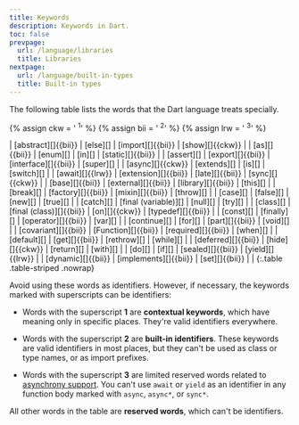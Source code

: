 ```yaml
---
title: Keywords
description: Keywords in Dart.
toc: false
prevpage:
  url: /language/libraries
  title: Libraries
nextpage:
  url: /language/built-in-types
  title: Built-in types
---
```


The following table lists the words that the Dart language treats specially.

{% assign ckw = '&nbsp;<sup title="contextual keyword" alt="contextual keyword">1</sup>' %}
{% assign bii = '&nbsp;<sup title="built-in-identifier" alt="built-in-identifier">2</sup>' %}
{% assign lrw = '&nbsp;<sup title="limited reserved word" alt="limited reserved word">3</sup>' %}
<div class="table-wrapper" markdown="1">
| [abstract][]{{bii}}   | [else][]                 | [import][]{{bii}}     | [show][]{{ckw}}    |
| [as][]{{bii}}         | [enum][]                 | [in][]                | [static][]{{bii}}  |
| [assert][]            | [export][]{{bii}}        | [interface][]{{bii}}  | [super][]          |
| [async][]{{ckw}}      | [extends][]              | [is][]                | [switch][]         |
| [await][]{{lrw}}      | [extension][]{{bii}}     | [late][]{{bii}}       | [sync][]{{ckw}}    |
| [base][]{{bii}}       | [external][]{{bii}}      | [library][]{{bii}}    | [this][]           |
| [break][]             | [factory][]{{bii}}       | [mixin][]{{bii}}      | [throw][]          |
| [case][]              | [false][]                | [new][]               | [true][]           |
| [catch][]             | [final (variable)][]     | [null][]              | [try][]            |
| [class][]             | [final (class)][]{{bii}} | [on][]{{ckw}}         | [typedef][]{{bii}} |
| [const][]             | [finally][]              | [operator][]{{bii}}   | [var][]            |
| [continue][]          | [for][]                  | [part][]{{bii}}       | [void][]           |
| [covariant][]{{bii}}  | [Function][]{{bii}}      | [required][]{{bii}}   | [when][]           |
| [default][]           | [get][]{{bii}}           | [rethrow][]           | [while][]          |
| [deferred][]{{bii}}   | [hide][]{{ckw}}          | [return][]            | [with][]           |
| [do][]                | [if][]                   | [sealed][]{{bii}}     | [yield][]{{lrw}}   |
| [dynamic][]{{bii}}    | [implements][]{{bii}}    | [set][]{{bii}}        |                    |
{:.table .table-striped .nowrap}
</div>

[abstract]: /language/class-modifiers#abstract
[as]: /language/operators#type-test-operators
[assert]: /language/error-handling#assert
[async]: /language/async
[await]: /language/async
[base]: /language/class-modifiers#base
[break]: /language/loops#break-and-continue
[case]: /language/branches#switch
[catch]: /language/error-handling#catch
[class]: /language/classes#instance-variables
[const]: /language/variables#final-and-const
[continue]: /language/loops#break-and-continue
[covariant]: /guides/language/sound-problems#the-covariant-keyword
[default]: /language/branches#switch
[deferred]: /language/libraries#lazily-loading-a-library
[do]: /language/loops#while-and-do-while
[dynamic]: /language#important-concepts
[else]: /language/branches#if
[enum]: /language/enums
[export]: /guides/libraries/create-packages
[extends]: /language/extend
[extension]: /language/extension-methods
[external]: /language/functions#external
[factory]: /language/constructors#factory-constructors
[false]: /language/built-in-types#booleans
[final (variable)]: /language/variables#final-and-const
[final (class)]: /language/class-modifiers#final
[finally]: /language/error-handling#finally
[for]: /language/loops#for-loops
[Function]: /language/functions
[get]: /language/methods#getters-and-setters
[hide]: /language/libraries#importing-only-part-of-a-library
[if]: /language/branches#if
[implements]: /language/classes#implicit-interfaces
[import]: /language/libraries#using-libraries
[in]: /language/loops#for-loops
[interface]: /language/class-modifiers#interface
[is]: /language/operators#type-test-operators
[late]: /language/variables#late-variables
[library]: /language/libraries
[mixin]: /language/mixins
[new]: /language/classes#using-constructors
[null]: /language/variables#default-value
[on]: /language/error-handling#catch
[operator]: /language/methods#operators
[part]: /guides/libraries/create-packages#organizing-a-package
[required]: /language/functions#named-parameters
[rethrow]: /language/error-handling#catch
[return]: /language/functions#return-values
[sealed]: /language/class-modifiers#sealed
[set]: /language/methods#getters-and-setters
[show]: /language/libraries#importing-only-part-of-a-library
[static]: /language/classes#class-variables-and-methods
[super]: /language/extend
[switch]: /language/branches#switch
[sync]: /language/functions#generators
[this]: /language/constructors
[throw]: /language/error-handling#throw
[true]: /language/built-in-types#booleans
[try]: /language/error-handling#catch
[typedef]: /language/typedefs
[var]: /language/variables
[void]: /language/built-in-types
[when]: /language/branches#when
[with]: /language/mixins
[while]: /language/loops#while-and-do-while
[yield]: /language/functions#generators

Avoid using these words as identifiers.
However, if necessary, the keywords marked with superscripts can be identifiers:

* Words with the superscript **1** are **contextual keywords**,
  which have meaning only in specific places.
  They're valid identifiers everywhere.

* Words with the superscript **2** are **built-in identifiers**.
  These keywords are valid identifiers in most places,
  but they can't be used as class or type names, or as import prefixes.

* Words with the superscript **3** are limited reserved words related to
  [asynchrony support][].
  You can't use `await` or `yield` as an identifier
  in any function body marked with `async`, `async*`, or `sync*`.

All other words in the table are **reserved words**,
which can't be identifiers.

[asynchrony support]: /language/async
